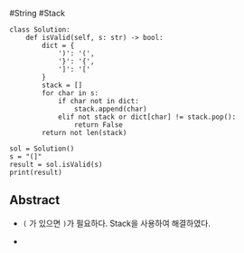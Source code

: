 #String #Stack

```run-python
class Solution:
    def isValid(self, s: str) -> bool:
        dict = {
            ')': '(',
            '}': '{',
            ']': '['
        }
        stack = []
        for char in s:
            if char not in dict:
                stack.append(char)
            elif not stack or dict[char] != stack.pop():
                return False
        return not len(stack)
        
sol = Solution()
s = "(]"
result = sol.isValid(s)
print(result)
```
## Abstract
- `(` 가 있으면 `)`가 필요하다.
	Stack을 사용하여 해결하였다.
	
- 
